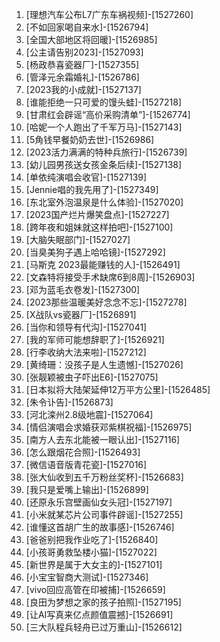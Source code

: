 
1. [理想汽车公布L7广东车祸视频]-[1527260]
1. [不如回家喝自来水]-[1526794]
1. [全国大部地区将回暖]-[1526985]
1. [公主请告别2023]-[1527093]
1. [杨政恭喜瓷器厂]-[1527355]
1. [管泽元余霜婚礼]-[1526786]
1. [2023我的小成就]-[1527137]
1. [谁能拒绝一只可爱的馒头蛙]-[1527218]
1. [甘肃红会辟谣“高价采购清单”]-[1526774]
1. [哈妮一个人跑出了千军万马]-[1527143]
1. [5角钱早餐奶奶去世]-[1526986]
1. [2023活力满满的特种兵旅行]-[1526739]
1. [幼儿园男孩送女孩金条后续]-[1527138]
1. [单依纯演唱会收官]-[1527139]
1. [Jennie唱的我先用了]-[1527349]
1. [东北室外泡温泉是什么体验]-[1527020]
1. [2023国产烂片爆笑盘点]-[1527227]
1. [跨年夜和姐妹就这样拍吧]-[1527100]
1. [大脑失眠部门]-[1527027]
1. [当臭美狗子遇上哈哈镜]-[1527292]
1. [马斯克 2023最能赚钱的人]-[1526491]
1. [文森特将接受手术缺席6到8周]-[1526903]
1. [邓为蓝毛衣卷发]-[1527300]
1. [2023那些温暖美好念念不忘]-[1527278]
1. [X战队vs瓷器厂]-[1526891]
1. [当你和领导有代沟]-[1527041]
1. [我的军师可能想辞职了]-[1526921]
1. [行李收纳大法来啦]-[1527212]
1. [黄绮珊：没孩子是人生遗憾]-[1527026]
1. [张靓颖被虫子吓出E6]-[1527075]
1. [日本拟将大陆架延伸12万平方公里]-[1526485]
1. [朱令讣告]-[1526873]
1. [河北滦州2.8级地震]-[1527064]
1. [情侣演唱会求婚获邓紫棋祝福]-[1526975]
1. [南方人去东北能被一眼认出]-[1527116]
1. [怎么跟烟花合照]-[1526493]
1. [微信语音版青花瓷]-[1527016]
1. [张大仙收到五千万粉丝奖杯]-[1526683]
1. [我只是爱嘴上输出]-[1526899]
1. [还原永乐宫壁画仙女头冠]-[1527197]
1. [小米就某芯片公司事件辟谣]-[1527255]
1. [谁懂这首胡广生的故事感]-[1526746]
1. [爸爸别把我作业吃了]-[1526840]
1. [小孩哥勇救坠楼小猫]-[1527022]
1. [新世界是属于大女主的]-[1527101]
1. [小宝宝智商大测试]-[1527346]
1. [vivo回应高管在印被捕]-[1526659]
1. [良田为梦想之家的孩子拍照]-[1527195]
1. [让AI写真来亿点颜值震撼]-[1526691]
1. [三大队程兵轻舟已过万重山]-[1526612]